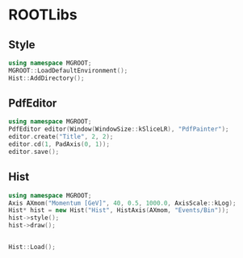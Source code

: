 # ROOTLibs

## Style
```c++
using namespace MGROOT;
MGROOT::LoadDefaultEnvironment();
Hist::AddDirectory();
```

## PdfEditor
```c++
using namespace MGROOT;
PdfEditor editor(Window(WindowSize::kSliceLR), "PdfPainter");
editor.create("Title", 2, 2);
editor.cd(1, PadAxis(0, 1));
editor.save();
```

## Hist
```c++
using namespace MGROOT;
Axis AXmom("Momentum [GeV]", 40, 0.5, 1000.0, AxisScale::kLog);
Hist* hist = new Hist("Hist", HistAxis(AXmom, "Events/Bin"));
hist->style();
hist->draw();


Hist::Load();
```
